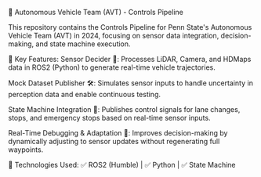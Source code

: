 🚗 Autonomous Vehicle Team (AVT) - Controls Pipeline

This repository contains the Controls Pipeline for Penn State's Autonomous Vehicle Team (AVT) in 2024, focusing on sensor data integration, decision-making, and state machine execution.

🔹 Key Features:
Sensor Decider 📡: Processes LiDAR, Camera, and HDMaps data in ROS2 (Python) to generate real-time vehicle trajectories.

Mock Dataset Publisher 🛠️: Simulates sensor inputs to handle uncertainty in perception data and enable continuous testing.

State Machine Integration 🚦: Publishes control signals for lane changes, stops, and emergency stops based on real-time sensor inputs.

Real-Time Debugging & Adaptation 🔄: Improves decision-making by dynamically adjusting to sensor updates without regenerating full waypoints.

🔧 Technologies Used:
✅ ROS2 (Humble) | ✅ Python | ✅ State Machine
